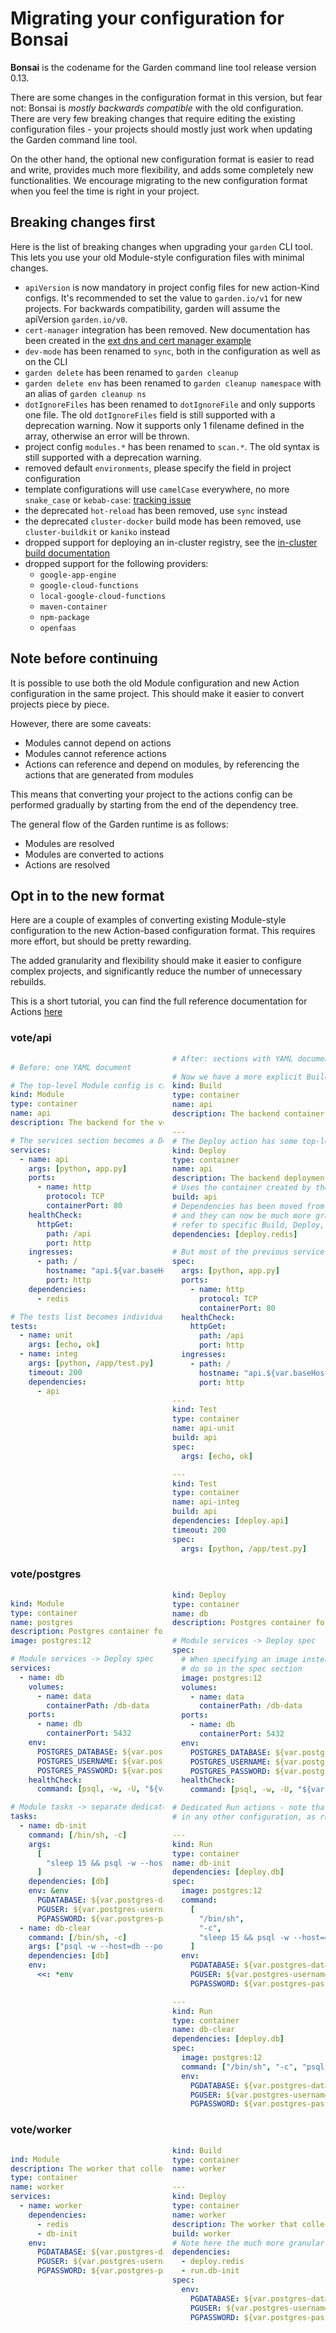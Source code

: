 # Migrating your configuration for Bonsai

**Bonsai** is the codename for the Garden command line tool release version 0.13.

There are some changes in the configuration format in this version, but fear not: Bonsai is _mostly backwards compatible_ with the old configuration. There are very few breaking changes that require editing the existing configuration files - your projects should mostly just work when updating the Garden command line tool.

On the other hand, the optional new configuration format is easier to read and write, provides much more flexibility, and adds some completely new functionalities. We encourage migrating to the new configuration format when you feel the time is right in your project.

## Breaking changes first

Here is the list of breaking changes when upgrading your `garden` CLI tool. This lets you use your old Module-style configuration files with minimal changes.

- `apiVersion` is now mandatory in project config files for new action-Kind configs. It's recommended to set the value to `garden.io/v1` for new projects. For backwards compatibility, garden will assume the apiVersion `garden.io/v0`.
- `cert-manager` integration has been removed. New documentation has been created in the [ext dns and cert manager example](../../examples/cert-manager-ext-dns)
- `dev-mode` has been renamed to `sync`, both in the configuration as well as on the CLI
- `garden delete` has been renamed to `garden cleanup`
- `garden delete env` has been renamed to `garden cleanup namespace` with an alias of `garden cleanup ns`
- `dotIgnoreFiles` has been renamed to `dotIgnoreFile` and only supports one file. The old `dotIgnoreFiles` field is still supported with a deprecation warning. Now it supports only 1 filename defined in the array, otherwise an error will be thrown.
- project config `modules.*` has been renamed to `scan.*`. The old syntax is still supported with a deprecation warning.
- removed default `environments`, please specify the field in project configuration
- template configurations will use `camelCase` everywhere, no more `snake_case` or `kebab-case`: [tracking issue](https://github.com/garden-io/garden/issues/3513)
- the deprecated `hot-reload` has been removed, use `sync` instead
- the deprecated `cluster-docker` build mode has been removed, use `cluster-buildkit` or `kaniko` instead
- dropped support for deploying an in-cluster registry, see the [in-cluster build documentation](../k8s-plugins/remote-k8s/configure-registry/README.md)
- dropped support for the following providers:
  - `google-app-engine`
  - `google-cloud-functions`
  - `local-google-cloud-functions`
  - `maven-container`
  - `npm-package`
  - `openfaas`

## Note before continuing

It is possible to use both the old Module configuration and new Action configuration in the same project. This should make it easier to convert projects piece by piece.

However, there are some caveats:

- Modules cannot depend on actions
- Modules cannot reference actions
- Actions can reference and depend on modules, by referencing the actions that are generated from modules

This means that converting your project to the actions config can be performed gradually by starting from the end of the dependency tree.

The general flow of the Garden runtime is as follows:

- Modules are resolved
- Modules are converted to actions
- Actions are resolved

## Opt in to the new format

Here are a couple of examples of converting existing Module-style configuration to the new Action-based configuration format. This requires more effort, but should be pretty rewarding.

The added granularity and flexibility should make it easier to configure complex projects, and significantly reduce the number of unnecessary rebuilds.

This is a short tutorial, you can find the full reference documentation for Actions [here](../reference/action-types/README.md)

### vote/api

<div style="columns: 2">

```yaml
# Before: one YAML document

# The top-level Module config is changed a bit
kind: Module
type: container
name: api
description: The backend for the voting UI

# The services section becomes a Deploy action
services:
  - name: api
    args: [python, app.py]
    ports:
      - name: http
        protocol: TCP
        containerPort: 80
    healthCheck:
      httpGet:
        path: /api
        port: http
    ingresses:
      - path: /
        hostname: "api.${var.baseHostname}"
        port: http
    dependencies:
      - redis

# The tests list becomes individual Test actions
tests:
  - name: unit
    args: [echo, ok]
  - name: integ
    args: [python, /app/test.py]
    timeout: 200
    dependencies:
      - api
```

```yaml
# After: sections with YAML document separators ---

# Now we have a more explicit Build action
kind: Build
type: container
name: api
description: The backend container for the voting UI

---
# The Deploy action has some top-level settings
kind: Deploy
type: container
name: api
description: The backend deployment for the voting UI
# Uses the container created by the Build action above
build: api
# Dependencies has been moved from the services to here,
# and they can now be much more granular:
# refer to specific Build, Deploy, Run, and Test actions
dependencies: [deploy.redis]

# But most of the previous service can be pasted under spec
spec:
  args: [python, app.py]
  ports:
    - name: http
      protocol: TCP
      containerPort: 80
  healthCheck:
    httpGet:
      path: /api
      port: http
  ingresses:
    - path: /
      hostname: "api.${var.baseHostname}"
      port: http

---
kind: Test
type: container
name: api-unit
build: api
spec:
  args: [echo, ok]

---
kind: Test
type: container
name: api-integ
build: api
dependencies: [deploy.api]
timeout: 200
spec:
  args: [python, /app/test.py]
```

</div>

### vote/postgres

<div style="columns: 2">

```yaml
kind: Module
type: container
name: postgres
description: Postgres container for storing voting results
image: postgres:12

# Module services -> Deploy spec
services:
  - name: db
    volumes:
      - name: data
        containerPath: /db-data
    ports:
      - name: db
        containerPort: 5432
    env:
      POSTGRES_DATABASE: ${var.postgres-database}
      POSTGRES_USERNAME: ${var.postgres-username}
      POSTGRES_PASSWORD: ${var.postgres-password}
    healthCheck:
      command: [psql, -w, -U, "${var.postgres-username}", -d, "${var.postgres-database}", -c, "SELECT 1"]

# Module tasks -> separate dedicated Run actions
tasks:
  - name: db-init
    command: [/bin/sh, -c]
    args:
      [
        "sleep 15 && psql -w --host=db --port=5432 -d $PGDATABASE -c 'CREATE TABLE IF NOT EXISTS votes (id VARCHAR(255) NOT NULL UNIQUE, vote VARCHAR(255) NOT NULL, created_at timestamp default NULL)'",
      ]
    dependencies: [db]
    env: &env
      PGDATABASE: ${var.postgres-database}
      PGUSER: ${var.postgres-username}
      PGPASSWORD: ${var.postgres-password}
  - name: db-clear
    command: [/bin/sh, -c]
    args: ["psql -w --host=db --port=5432 -d $PGDATABASE -c 'TRUNCATE votes'"]
    dependencies: [db]
    env:
      <<: *env
```

```yaml
kind: Deploy
type: container
name: db
description: Postgres container for storing voting results

# Module services -> Deploy spec
spec:
  # When specifying an image instead of a Build,
  # do so in the spec section
  image: postgres:12
  volumes:
    - name: data
      containerPath: /db-data
  ports:
    - name: db
      containerPort: 5432
  env:
    POSTGRES_DATABASE: ${var.postgres-database}
    POSTGRES_USERNAME: ${var.postgres-username}
    POSTGRES_PASSWORD: ${var.postgres-password}
  healthCheck:
    command: [psql, -w, -U, "${var.postgres-username}", -d, "${var.postgres-database}", -c, "SELECT 1"]

# Dedicated Run actions - note that these can now be depended on
# in any other configuration, as run.db-init and run.db-clear

---
kind: Run
type: container
name: db-init
dependencies: [deploy.db]
spec:
  image: postgres:12
  command:
    [
      "/bin/sh",
      "-c",
      "sleep 15 && psql -w --host=db --port=5432 -d $PGDATABASE -c 'CREATE TABLE IF NOT EXISTS votes (id VARCHAR(255) NOT NULL UNIQUE, vote VARCHAR(255) NOT NULL, created_at timestamp default NULL)'",
    ]
  env:
    PGDATABASE: ${var.postgres-database}
    PGUSER: ${var.postgres-username}
    PGPASSWORD: ${var.postgres-password}

---
kind: Run
type: container
name: db-clear
dependencies: [deploy.db]
spec:
  image: postgres:12
  command: ["/bin/sh", "-c", "psql -w --host=db --port=5432 -d $PGDATABASE -c 'TRUNCATE votes'"]
  env:
    PGDATABASE: ${var.postgres-database}
    PGUSER: ${var.postgres-username}
    PGPASSWORD: ${var.postgres-password}
```

</div>

### vote/worker

<div style="columns: 2">

```yaml
ind: Module
description: The worker that collects votes and stores results in a postgres table
type: container
name: worker
services:
  - name: worker
    dependencies:
      - redis
      - db-init
    env:
      PGDATABASE: ${var.postgres-database}
      PGUSER: ${var.postgres-username}
      PGPASSWORD: ${var.postgres-password}
```

```yaml
kind: Build
type: container
name: worker

---
kind: Deploy
type: container
name: worker
description: The worker that collects votes and stores results in a postgres table
build: worker
# Note here the much more granular dependency control
dependencies:
  - deploy.redis
  - run.db-init
spec:
  env:
    PGDATABASE: ${var.postgres-database}
    PGUSER: ${var.postgres-username}
    PGPASSWORD: ${var.postgres-password}
```

</div>
